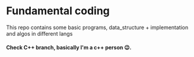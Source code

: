 # Fundamental coding
This repo contains some basic programs, data_structure + implementation and algos in different langs

#### Check C++ branch, basically I'm a c++ person 😉.
